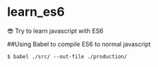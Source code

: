 # learn_es6
😎 Try to learn javascript with ES6

##Using Babel to compile ES6 to normal javascript
~~~~
$ babel ./src/ --out-file ./production/
~~~~
